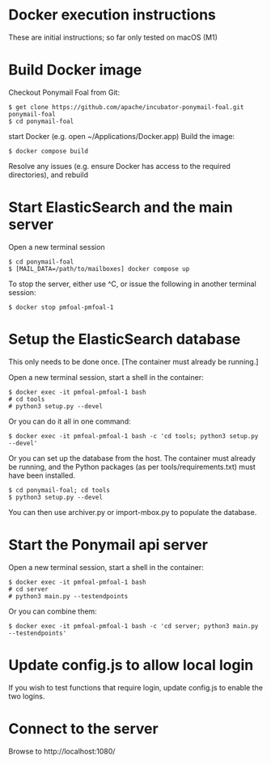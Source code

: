 Docker execution instructions
=============================

These are initial instructions; so far only tested on macOS (M1)

Build Docker image
==================
Checkout Ponymail Foal from Git:

```
$ get clone https://github.com/apache/incubator-ponymail-foal.git ponymail-foal
$ cd ponymail-foal
```

start Docker (e.g. open ~/Applications/Docker.app)
Build the image:

```$ docker compose build```

Resolve any issues (e.g. ensure Docker has access to the required directories), and rebuild

Start ElasticSearch and the main server
=======================================

Open a new terminal session

```
$ cd ponymail-foal
$ [MAIL_DATA=/path/to/mailboxes] docker compose up
```

To stop the server, either use ^C, or issue the following in another terminal session:

```$ docker stop pmfoal-pmfoal-1```

Setup the ElasticSearch database
================================

This only needs to be done once.
[The container must already be running.]

Open a new terminal session, start a shell in the container:
```
$ docker exec -it pmfoal-pmfoal-1 bash
# cd tools
# python3 setup.py --devel
```

Or you can do it all in one command:

```$ docker exec -it pmfoal-pmfoal-1 bash -c 'cd tools; python3 setup.py --devel'```

Or you can set up the database from the host.
The container must already be running, and the Python packages (as per tools/requirements.txt)
must have been installed.

```
$ cd ponymail-foal; cd tools
$ python3 setup.py --devel
```

You can then use archiver.py or import-mbox.py to populate the database.

Start the Ponymail api server
=============================

Open a new terminal session, start a shell in the container:

```
$ docker exec -it pmfoal-pmfoal-1 bash
# cd server
# python3 main.py --testendpoints
```

Or you can combine them:

```$ docker exec -it pmfoal-pmfoal-1 bash -c 'cd server; python3 main.py --testendpoints'```

Update config.js to allow local login
=====================================

If you wish to test functions that require login, update config.js to enable the two logins.

Connect to the server
=====================

Browse to http://localhost:1080/
